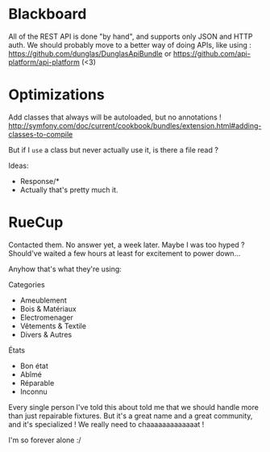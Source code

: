 Blackboard
==========

All of the REST API is done "by hand", and supports only JSON and HTTP auth.
We should probably move to a better way of doing APIs, like using :
https://github.com/dunglas/DunglasApiBundle
or
https://github.com/api-platform/api-platform (<3)


Optimizations
=============

Add classes that always will be autoloaded, but no annotations !
http://symfony.com/doc/current/cookbook/bundles/extension.html#adding-classes-to-compile

But if I `use` a class but never actually use it, is there a file read ?

Ideas:
- Response/*
- Actually that's pretty much it.


RueCup
======

Contacted them. No answer yet, a week later. Maybe I was too hyped ?
Should've waited a few hours at least for excitement to power down...

Anyhow that's what they're using:

Categories
- Ameublement
- Bois & Matériaux
- Electromenager
- Vêtements & Textile
- Divers & Autres


États
- Bon état
- Abîmé
- Réparable
- Inconnu

Every single person I've told this about told me that we should handle
more than just repairable fixtures. But it's a great name and a great
community, and it's specialized ! We really need to chaaaaaaaaaaaaat !

I'm so forever alone :/
